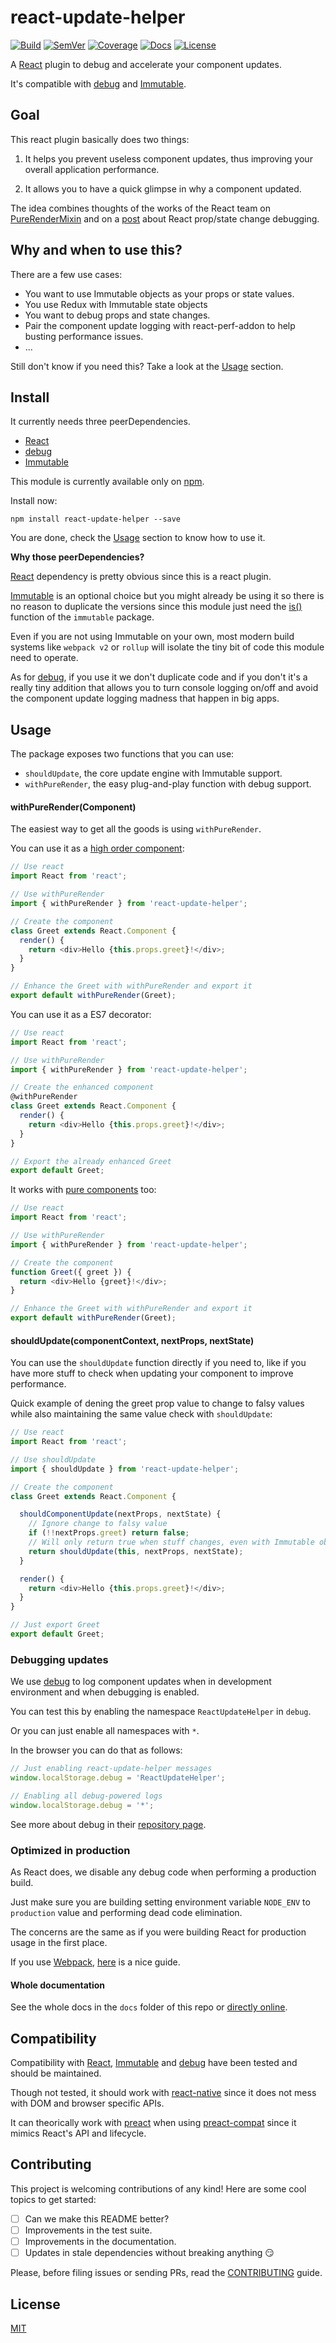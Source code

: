 # react-update-helper

[![Build]](https://travis-ci.org/mkautzmann/react-update-helper) [![SemVer]](http://semver.org/) [![Coverage]](https://coveralls.io/github/mkautzmann/react-update-helper?branch=master) [![Docs]](https://doc.esdoc.org/github.com/mkautzmann/react-update-helper/) [![License]](LICENSE)

A [React](https://facebook.github.io/react/) plugin to debug and accelerate your component updates.

It's compatible with [debug](https://github.com/visionmedia/debug) and [Immutable](https://facebook.github.io/immutable-js/).

## Goal

This react plugin basically does two things:

1. It helps you prevent useless component updates, thus improving your overall application performance.

2. It allows you to have a quick glimpse in why a component updated.

The idea combines thoughts of the works of the React team on [PureRenderMixin](https://facebook.github.io/react/docs/pure-render-mixin.html) and on a [post](https://medium.com/@tjholowaychuk/debugging-value-changes-in-react-s-shouldcomponentupdate-ae59b05c5371#.xig19l2nh) about React prop/state change debugging.

## Why and when to use this?

There are a few use cases:

- You want to use Immutable objects as your props or state values.
- You use Redux with Immutable state objects
- You want to debug props and state changes.
- Pair the component update logging with react-perf-addon to help busting performance issues.
- ...

Still don't know if you need this? Take a look at the [Usage](#usage) section.

## Install

It currently needs three peerDependencies.

- [React](https://facebook.github.io/react/)
- [debug](https://github.com/visionmedia/debug)
- [Immutable](https://facebook.github.io/immutable-js/)

This module is currently available only on [npm](https://www.npmjs.com/).

Install now:

`npm install react-update-helper --save`

You are done, check the [Usage](#usage) section to know how to use it.

**Why those peerDependencies?**

[React](https://facebook.github.io/react/) dependency is pretty obvious since this is a react plugin.

[Immutable](https://facebook.github.io/immutable-js/) is an optional choice but you might already be using it so there is no reason to duplicate the versions since this module just need the [is()](https://facebook.github.io/immutable-js/docs/#/is) function of the `immutable` package.

Even if you are not using Immutable on your own, most modern build systems like `webpack v2` or `rollup` will isolate the tiny bit of code this module need to operate.

As for [debug](https://github.com/visionmedia/debug), if you use it we don't duplicate code and if you don't it's a really tiny addition that allows you to turn console logging on/off and avoid the component update logging madness that happen in big apps.

## <a href="#" id="usage"></a>Usage

The package exposes two functions that you can use:

- `shouldUpdate`, the core update engine with Immutable support.
- `withPureRender`, the easy plug-and-play function with debug support.

#### withPureRender(Component)

The easiest way to get all the goods is using `withPureRender`.

You can use it as a [high order component](https://medium.com/@dan_abramov/mixins-are-dead-long-live-higher-order-components-94a0d2f9e750#.g1hqmwlh4):

```javascript
// Use react
import React from 'react';

// Use withPureRender
import { withPureRender } from 'react-update-helper';

// Create the component
class Greet extends React.Component {
  render() {
    return <div>Hello {this.props.greet}!</div>;
  }
}

// Enhance the Greet with withPureRender and export it
export default withPureRender(Greet);
```

You can use it as a ES7 decorator:

```javascript
// Use react
import React from 'react';

// Use withPureRender
import { withPureRender } from 'react-update-helper';

// Create the enhanced component
@withPureRender
class Greet extends React.Component {
  render() {
    return <div>Hello {this.props.greet}!</div>;
  }
}

// Export the already enhanced Greet
export default Greet;
```

It works with [pure components](https://facebook.github.io/react/docs/reusable-components.html#stateless-functions) too:

```javascript
// Use react
import React from 'react';

// Use withPureRender
import { withPureRender } from 'react-update-helper';

// Create the component
function Greet({ greet }) {
  return <div>Hello {greet}!</div>;
}

// Enhance the Greet with withPureRender and export it
export default withPureRender(Greet);
```

#### shouldUpdate(componentContext, nextProps, nextState)

You can use the `shouldUpdate` function directly if you need to, like if you have more stuff to check when updating your component to improve performance.

Quick example of dening the greet prop value to change to falsy values while also maintaining the same value check with `shouldUpdate`:

```javascript
// Use react
import React from 'react';

// Use shouldUpdate
import { shouldUpdate } from 'react-update-helper';

// Create the component
class Greet extends React.Component {

  shouldComponentUpdate(nextProps, nextState) {
    // Ignore change to falsy value
    if (!!nextProps.greet) return false;
    // Will only return true when stuff changes, even with Immutable objects
    return shouldUpdate(this, nextProps, nextState);
  }

  render() {
    return <div>Hello {this.props.greet}!</div>;
  }
}

// Just export Greet
export default Greet;
```

### Debugging updates

We use [debug](https://github.com/visionmedia/debug) to log component updates when in development environment and when debugging is enabled.

You can test this by enabling the namespace `ReactUpdateHelper` in `debug`.

Or you can just enable all namespaces with `*`.

In the browser you can do that as follows:

```javascript
// Just enabling react-update-helper messages
window.localStorage.debug = 'ReactUpdateHelper';

// Enabling all debug-powered logs
window.localStorage.debug = '*';
```

See more about debug in their [repository page](https://github.com/visionmedia/debug).

### Optimized in production

As React does, we disable any debug code when performing a production build.

Just make sure you are building setting environment variable `NODE_ENV` to `production` value and performing dead code elimination.

The concerns are the same as if you were building React for production usage in the first place.

If you use [Webpack](https://webpack.github.io/), [here](http://moduscreate.com/optimizing-react-es6-webpack-production-build/) is a nice guide.

#### Whole documentation

See the whole docs in the `docs` folder of this repo or [directly online](https://doc.esdoc.org/github.com/mkautzmann/react-update-helper/).

## Compatibility

Compatibility with [React](https://facebook.github.io/react/), [Immutable](https://facebook.github.io/immutable-js/) and [debug](https://github.com/visionmedia/debug) have been tested and should be maintained.

Though not tested, it should work with [react-native](https://facebook.github.io/react-native/) since it does not mess with DOM and browser specific APIs.

It can theorically work with [preact](https://github.com/developit/preact) when using [preact-compat](https://github.com/developit/preact-compat) since it mimics React's API and lifecycle.

## Contributing

This project is welcoming contributions of any kind! Here are some cool topics to get started:

- [ ] Can we make this README better?
- [ ] Improvements in the test suite.
- [ ] Improvements in the documentation.
- [ ] Updates in stale dependencies without breaking anything :smirk:

Please, before filing issues or sending PRs, read the [CONTRIBUTING](CONTRIBUTING.md) guide.

## License

[MIT](LICENSE)

[Build]: https://img.shields.io/travis/mkautzmann/react-update-helper.svg
[SemVer]: https://img.shields.io/:semver-%E2%9C%93-brightgreen.svg
[Coverage]: https://img.shields.io/coveralls/mkautzmann/react-update-helper/master.svg
[Docs]: https://doc.esdoc.org/github.com/mkautzmann/react-update-helper/badge.svg
[License]: https://img.shields.io/npm/l/react-update-helper.svg
